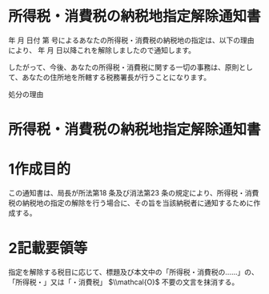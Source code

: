 # 所得税・消費税の納税地指定解除通知書

年 月 日付 第 号によるあなたの所得税・消費税の納税地の指定は、以下の理由により、 年 月 日以降これを解除しましたので通知します。

したがって、今後、あなたの所得税・消費税に関する一切の事務は、原則として、あなたの住所地を所轄する税務署長が行うことになります。

処分の理由

# 所得税・消費税の納税地指定解除通知書

# 1作成目的

この通知書は、局長が所法第18 条及び消法第23 条の規定により、所得税・消費税の納税地の指定の解除を行う場合に、その旨を当該納税者に通知するために作成する。

# 2記載要領等

指定を解除する税目に応じて、標題及び本文中の「所得税・消費税の……」の、「所得税・」又は「・消費税」 $\\mathcal{O}$ 不要の文言を抹消する。